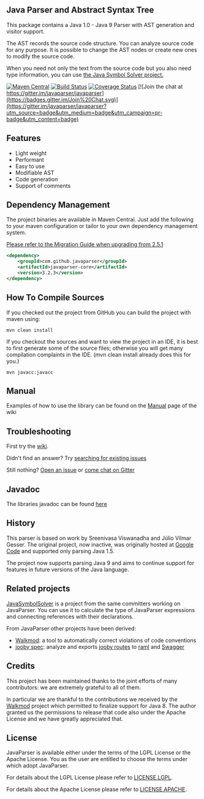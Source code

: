 ## Java Parser and Abstract Syntax Tree

This package contains a Java 1.0 - Java 9 Parser with AST generation and visitor support.

The AST records the source code structure.
You can analyze source code for any purpose.
It is possible to change the AST nodes or create new ones to modify the source code.

When you need not only the text from the source code but you also need type information,
you can use [the Java Symbol Solver project.](https://github.com/javaparser/javasymbolsolver)

[![Maven Central](https://img.shields.io/maven-central/v/com.github.javaparser/javaparser-core.svg)](http://search.maven.org/#search%7Cgav%7C1%7Cg%3A%22com.github.javaparser%22%20AND%20a%3A%22javaparser-core%22)
[![Build Status](https://travis-ci.org/javaparser/javaparser.svg?branch=master)](https://travis-ci.org/javaparser/javaparser)
[![Coverage Status](https://coveralls.io/repos/javaparser/javaparser/badge.svg?branch=master&service=github)](https://coveralls.io/github/javaparser/javaparser?branch=master)
[![Join the chat at https://gitter.im/javaparser/javaparser](https://badges.gitter.im/Join%20Chat.svg)](https://gitter.im/javaparser/javaparser?utm_source=badge&utm_medium=badge&utm_campaign=pr-badge&utm_content=badge)

## Features

*   Light weight
*   Performant
*   Easy to use
*   Modifiable AST
*   Code generation
*   Support of comments

## Dependency Management

The project binaries are available in Maven Central.  Just add the following to your maven configuration or tailor to your own dependency management system.

[Please refer to the Migration Guide when upgrading from 2.5.1](https://github.com/javaparser/javaparser/wiki/Migration-Guide)
```xml
<dependency>
    <groupId>com.github.javaparser</groupId>
    <artifactId>javaparser-core</artifactId>
    <version>3.2.3</version>
</dependency>
```

## How To Compile Sources

If you checked out the project from GitHub you can build the project with maven using:

```
mvn clean install
```

If you checkout the sources and want to view the project in an IDE, it is best to first generate some of the source files; otherwise you will get many compilation complaints in the IDE. (mvn clean install already does this for you.)

```
mvn javacc:javacc
```

## Manual

Examples of how to use the library can be found on the [Manual](https://github.com/javaparser/javaparser/wiki/Manual) page of the wiki

## Troubleshooting

First try the [wiki](https://github.com/javaparser/javaparser/wiki).

Didn't find an answer? Try [searching for existing issues](https://github.com/javaparser/javaparser/issues?utf8=%E2%9C%93&q=is%3Aissue%20)

Still nothing? [Open an issue](https://github.com/javaparser/javaparser/issues/new) or [come chat on Gitter](https://gitter.im/javaparser/javaparser)

## Javadoc

The libraries javadoc can be found [here](http://www.javadoc.io/doc/com.github.javaparser/javaparser-core/)

## History

This parser is based on work by Sreenivasa Viswanadha and Júlio Vilmar Gesser. The original project, now inactive, was originally hosted at [Google Code](http://code.google.com/p/javaparser/) and supported only parsing Java 1.5.

The project now supports parsing Java 9 and aims to continue support for features in future versions of the Java language.

## Related projects

[JavaSymbolSolver](https://github.com/javaparser/javasymbolsolver) is a project from the same committers working on JavaParser.
You can use it to calculate the type of JavaParser expressions and connecting references with their declarations. 

From JavaParser other projects have been derived:

* [Walkmod](http://walkmod.com/): a tool to automatically correct violations of code conventions
* [jooby spec](http://jooby.org/doc/spec): analyze and exports [jooby routes](http://jooby.org) to [raml](http://raml.org) and [Swagger](http://swagger.io)

## Credits

This project has been maintained thanks to the joint efforts of many contributors: we are extremely grateful to all of them.

In particular we are thankful to the contributions we received by the [Walkmod](http://walkmod.com/) project which permitted to finalize support for Java 8. The author granted us the permissions to release that code also under the Apache License and we have greatly appreciated that.

## License

JavaParser is available either under the terms of the LGPL License or the Apache License. You as the user are entitled to choose the terms under which adopt JavaParser.

For details about the LGPL License please refer to [LICENSE.LGPL](ttps://github.com/javaparser/javaparser/blob/master/LICENSE.LGPL).

For details about the Apache License please refer to [LICENSE.APACHE](ttps://github.com/javaparser/javaparser/blob/master/LICENSE.APACHE).
